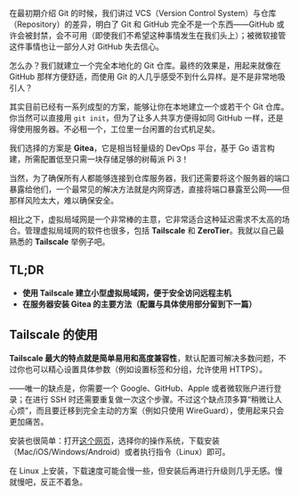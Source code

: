 在最初期介绍 Git 的时候，我们讲过 VCS（Version Control System）与仓库（Repository）的差异，明白了 Git 和 GitHub 完全不是一个东西——GitHub 或许会被封禁，会不可用（即使我们不希望这种事情发生在我们头上）；被微软接管这件事情也让一部分人对 GitHub 失去信心。

怎么办？我们就建立一个完全本地化的 Git 仓库。最终的效果是，用起来就像在 GitHub 那样方便舒适，而使用 Git 的人几乎感受不到什么异样。是不是非常地吸引人？

其实目前已经有一系列成型的方案，能够让你在本地建立一个或若干个 Git 仓库。你当然可以直接用 `git init`，但为了让多人共享方便得如同 GitHub 一样，还是得使用服务器。不必租一个，工位里一台闲置的台式机足矣。

我们选择的方案是 **Gitea**，它是相当轻量级的 DevOps 平台，基于 Go 语言构建，所需配置低至只需一块存储足够的树莓派 Pi 3！

当然，为了确保所有人都能够连接到仓库服务器，我们还需要将这个服务器的端口暴露给他们，一个最常见的解决方法就是内网穿透，直接将端口暴露至公网——但那样风险太大，难以确保安全。

相比之下，虚拟局域网是一个非常棒的主意，它非常适合这种延迟需求不太高的场合。管理虚拟局域网的软件也很多，包括 **Tailscale** 和 **ZeroTier**。我就以自己最熟悉的 **Tailscale** 举例子吧。

## TL;DR

- **使用 Tailscale 建立小型虚拟局域网，便于安全访问远程主机**
- **在服务器安装 Gitea 的主要方法（配置与具体使用部分留到下一篇）**

## Tailscale 的使用

**Tailscale 最大的特点就是简单易用和高度兼容性**，默认配置可解决多数问题，不过你也可以精心设置具体参数（例如设置标签和分组，允许使用 HTTPS）。

——唯一的缺点是，你需要一个 Google、GitHub、Apple 或者微软账户进行登录；在进行 SSH 时还需要重复做一次这个步骤。不过这个缺点顶多算“稍微让人心烦”，而且要迁移到完全主动的方案（例如只使用 WireGuard），使用起来只会更加痛苦。

安装也很简单：打开[这个网页](https://tailscale.com/download)，选择你的操作系统，下载安装（Mac/iOS/Windows/Android）或者执行指令（Linux）即可。

在 Linux 上安装，下载速度可能会慢一些，但安装后再进行升级则几乎无感。慢就慢吧，反正不着急。